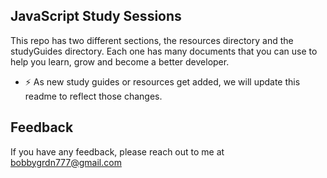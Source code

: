 JavaScript Study Sessions
-------------------------

This repo has two different sections, the resources directory and the studyGuides directory. Each one has many documents that you can use to help you learn, grow and become a better developer.

* ⚡  As new study guides or resources get added, we will update this readme to reflect those changes.

## Feedback

If you have any feedback, please reach out to me at bobbygrdn777@gmail.com
